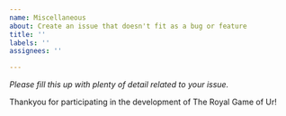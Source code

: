 ```yaml
---
name: Miscellaneous
about: Create an issue that doesn't fit as a bug or feature
title: ''
labels: ''
assignees: ''

---
```


_Please fill this up with plenty of detail related to your issue._

Thankyou for participating in the development of The Royal Game of Ur!
